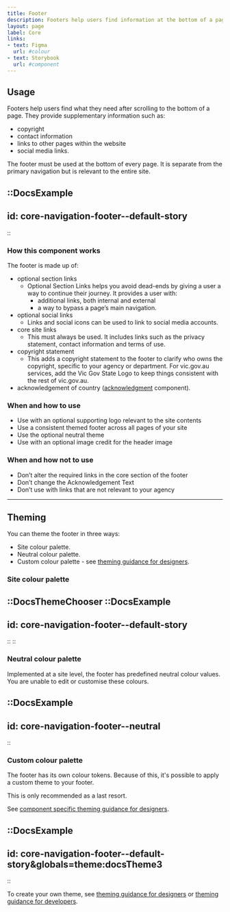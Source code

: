 ```yaml
---
title: Footer
description: Footers help users find information at the bottom of a page.
layout: page
label: Core
links:
- text: Figma
  url: #colour
- text: Storybook
  url: #component
---
```


## Usage

Footers help users find what they need after scrolling to the bottom of a page. They provide supplementary information such as:

- copyright
- contact information
- links to other pages within the website
- social media links.

The footer must be used at the bottom of every page. It is separate from the primary navigation but is relevant to the entire site.

::DocsExample
---
id: core-navigation-footer--default-story
---
::

### How this component works

The footer is made up of:

- optional section links
  - Optional Section Links helps you avoid dead-ends by giving a user a way to continue their journey. It provides a user with:
    - additional links, both internal and external
    - a way to bypass a page’s main navigation.
- optional social links
  - Links and social icons can be used to link to social media accounts.
- core site links
  - This must always be used. It includes links such as the privacy statement, contact information and terms of use.
- copyright statement
  - This adds a copyright statement to the footer to clarify who owns the copyright, specific to your agency or department. For vic.gov.au services, add the Vic Gov State Logo to keep things consistent with the rest of vic.gov.au.
- acknowledgement of country ([acknowledgment](/design-system/components/acknowledgment/) component).

### When and how to use

- Use with an optional supporting logo relevant to the site contents
- Use a consistent themed footer across all pages of your site
- Use the optional neutral theme
- Use with an optional image credit for the header image

### When and how not to use
- Don’t alter the required links in the core section of the footer
- Don’t change the Acknowledgement Text
- Don’t use with links that are not relevant to your agency

---

## Theming

You can theme the footer in three ways:

- Site colour palette.
- Neutral colour palette.
- Custom colour palette - see [theming guidance for designers]().

### Site colour palette

::DocsThemeChooser
  ::DocsExample
  ---
  id: core-navigation-footer--default-story
  ---
  ::
::

### Neutral colour palette

Implemented at a site level, the footer has predefined neutral colour values. You are unable to edit or customise these colours.

::DocsExample
---
id: core-navigation-footer--neutral
---
::

### Custom colour palette

The footer has its own colour tokens. Because of this, it's possible to apply a custom theme to your footer.

This is only recommended as a last resort.

See [component specific theming guidance for designers]().

::DocsExample
---
id: core-navigation-footer--default-story&globals=theme:docsTheme3
---
::

To create your own theme, see [theming guidance for designers]() or [theming guidance for developers]().
